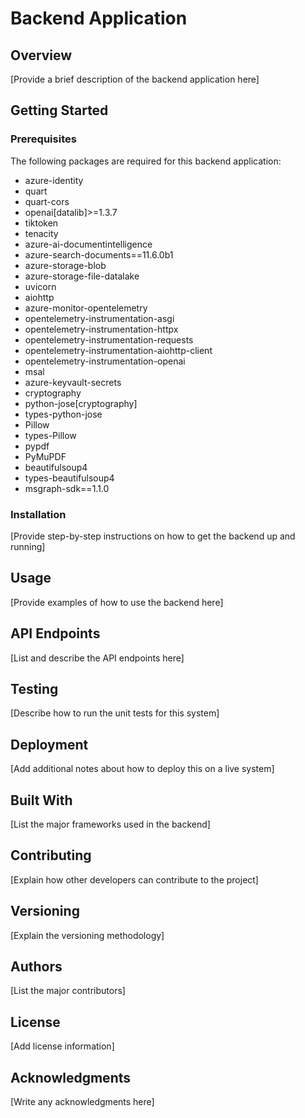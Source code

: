# Backend Application

## Overview

[Provide a brief description of the backend application here]

## Getting Started

### Prerequisites

The following packages are required for this backend application:

- azure-identity
- quart
- quart-cors
- openai[datalib]>=1.3.7
- tiktoken
- tenacity
- azure-ai-documentintelligence
- azure-search-documents==11.6.0b1
- azure-storage-blob
- azure-storage-file-datalake
- uvicorn
- aiohttp
- azure-monitor-opentelemetry
- opentelemetry-instrumentation-asgi
- opentelemetry-instrumentation-httpx
- opentelemetry-instrumentation-requests
- opentelemetry-instrumentation-aiohttp-client
- opentelemetry-instrumentation-openai
- msal
- azure-keyvault-secrets
- cryptography
- python-jose[cryptography]
- types-python-jose
- Pillow
- types-Pillow
- pypdf
- PyMuPDF
- beautifulsoup4
- types-beautifulsoup4
- msgraph-sdk==1.1.0

### Installation

[Provide step-by-step instructions on how to get the backend up and running]

## Usage

[Provide examples of how to use the backend here]

## API Endpoints

[List and describe the API endpoints here]

## Testing

[Describe how to run the unit tests for this system]

## Deployment

[Add additional notes about how to deploy this on a live system]

## Built With

[List the major frameworks used in the backend]

## Contributing

[Explain how other developers can contribute to the project]

## Versioning

[Explain the versioning methodology]

## Authors

[List the major contributors]

## License

[Add license information]

## Acknowledgments

[Write any acknowledgments here]